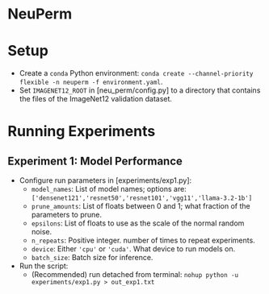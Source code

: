 # NeuPerm

# Setup
- Create a `conda` Python environment: `conda create --channel-priority flexible -n neuperm -f environment.yaml`.
- Set `IMAGENET12_ROOT` in [neu_perm/config.py] to a directory that contains the files of the ImageNet12 validation dataset.

# Running Experiments
## Experiment 1: Model Performance
- Configure run parameters in [experiments/exp1.py]:
    - `model_names`: List of model names; options are: `['densenet121','resnet50','resnet101','vgg11','llama-3.2-1b']`
    - `prune_amounts`: List of floats between 0 and 1; what fraction of the parameters to prune.
    - `epsilons`: List of floats to use as the scale of the normal random noise.
    - `n_repeats`: Positive integer. number of times to repeat experiments.
    - `device`: Either `'cpu'` or `'cuda'`. What device to run models on.
    - `batch_size`: Batch size for inference.
- Run the script:
    - (Recommended) run detached from terminal: `nohup python -u experiments/exp1.py > out_exp1.txt`